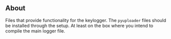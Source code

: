 ## About

Files that provide functionality for the keylogger. The `pyuploader` files should be installed through the setup.
At least on the box where you intend to compile the main logger file.